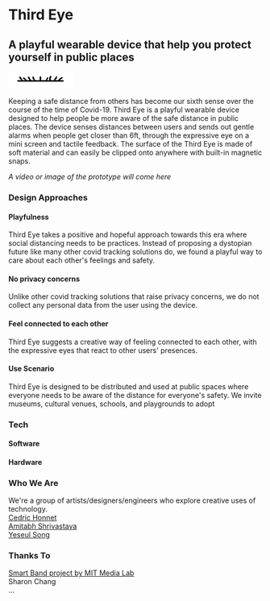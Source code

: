 # Third Eye
## A playful wearable device that help you protect yourself in public places

![blinking eye](blinking_eye.gif)

Keeping a safe distance from others has become our sixth sense over the course of the time of Covid-19. Third Eye is a playful wearable device designed to help people be more aware of the safe distance in public places. The device senses distances between users and sends out gentle alarms when people get closer than 6ft, through the expressive eye on a mini screen and tactile feedback. The surface of the Third Eye is made of soft material and can easily be clipped onto anywhere with built-in magnetic snaps.

*A video or image of the prototype will come here*

### Design Approaches

#### Playfulness
Third Eye takes a positive and hopeful approach towards this era where social distancing needs to be practices. Instead of proposing a dystopian future like many other covid tracking solutions do, we found a playful way to care about each other's feelings and safety. 

#### No privacy concerns
Unlike other covid tracking solutions that raise privacy concerns, we do not collect any personal data from the user using the device.

#### Feel connected to each other
Third Eye suggests a creative way of feeling connected to each other, with the expressive eyes that react to other users' presences.

#### Use Scenario

Third Eye is designed to be distributed and used at public spaces where everyone needs to be aware of the distance for everyone's safety. We invite museums, cultural venues, schools, and playgrounds to adopt 

### Tech

#### Software

#### Hardware

### Who We Are
We're a group of artists/designers/engineers who explore creative uses of technology.  
[Cedric Honnet](https://honnet.eu/)  
[Amitabh Shrivastava](https://tinkrmind.me/)  
[Yeseul Song](https://yeseul.com/)

### Thanks To
[Smart Band project by MIT Media Lab](https://mitmedialab.github.io/SmartBand/)  
Sharon Chang  
...


